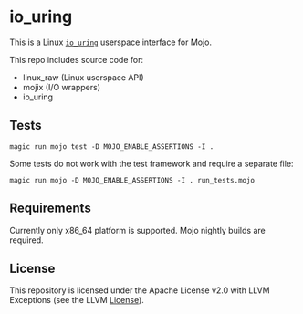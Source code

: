 # io_uring

This is a Linux [`io_uring`](https://unixism.net/loti/) userspace
interface for Mojo.

This repo includes source code for:

- linux_raw (Linux userspace API)
- mojix (I/O wrappers)
- io_uring


## Tests
```
magic run mojo test -D MOJO_ENABLE_ASSERTIONS -I .
```

Some tests do not work with the test framework and require a separate file:
```
magic run mojo -D MOJO_ENABLE_ASSERTIONS -I . run_tests.mojo
```


## Requirements
Currently only x86_64 platform is supported. Mojo nightly builds are required.


## License

This repository is licensed under the Apache License v2.0 with LLVM Exceptions
(see the LLVM [License](https://llvm.org/LICENSE.txt)).
